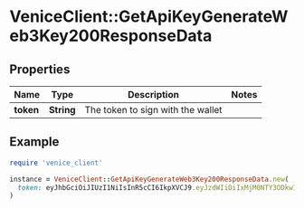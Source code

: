 # VeniceClient::GetApiKeyGenerateWeb3Key200ResponseData

## Properties

| Name | Type | Description | Notes |
| ---- | ---- | ----------- | ----- |
| **token** | **String** | The token to sign with the wallet |  |

## Example

```ruby
require 'venice_client'

instance = VeniceClient::GetApiKeyGenerateWeb3Key200ResponseData.new(
  token: eyJhbGciOiJIUzI1NiIsInR5cCI6IkpXVCJ9.eyJzdWIiOiIxMjM0NTY3ODkwIiwibmFtZSI6IkpvaG4gRG9lIiwiaWF0IjoxNTE2MjM5MDIyfQ.SflKxwRJSMeKKF2QT4fwpMeJf36POk6yJV_adQssw5c
)
```

